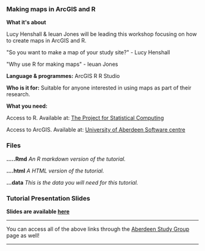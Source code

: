 ### Making maps in ArcGIS and R ###

**What it's about**

Lucy Henshall & Ieuan Jones will be leading this workshop focusing on how to create maps in ArcGIS and R.

"So you want to make a map of your study site?" - Lucy Henshall

"Why use R for making maps" - Ieuan Jones

**Language & programmes:**
ArcGIS 
R 
R Studio

**Who is it for:**
Suitable for anyone interested in using maps as part of their research.

**What you need:** 

Access to R. Available at: [The  Project for Statistical Computing](https://www.r-project.org/)

Access to ArcGIS. Available at: [University of Aberdeen Software centre](https://www.abdn.ac.uk/it/student/pcs/sds.php)

### Files
**.....Rmd** 
*An R markdown version of the tutorial.*

**....html**
*A HTML version of the tutorial.*

**...data**
*This is the data you will need for this tutorial.* 


### Tutorial Presentation Slides

**Slides are available [here](....)**

---

You can access all of the above links through the [Aberdeen Study Group](https://aberdeenstudygroup.github.io/studyGroup/lessons/) page  as well!

---
